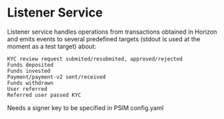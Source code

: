 # Listener Service

Listener service handles operations from transactions obtained in Horizon and emits events to several predefined targets (stdout is used at the moment as a test target) about:

```
KYC review request submited/resubmited, approved/rejected
Funds deposited
Funds invested
Payment/payment-v2 sent/received
Funds withdrawn
User referred
Referred user passed KYC
```

Needs a signer key to be specified in PSIM config.yaml